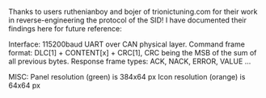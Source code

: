 Thanks to users ruthenianboy and bojer of trionictuning.com for their work in reverse-engineering the protocol of the SID!
I have documented their findings here for future reference:

Interface: 115200baud UART over CAN physical layer.
Command frame format: DLC[1] + CONTENT[x] + CRC[1], CRC being the MSB of the sum of all previous bytes.
Response frame types: ACK, NACK, ERROR, VALUE ...

MISC:
Panel resolution (green) is 384x64 px
Icon resolution (orange) is 64x64 px

